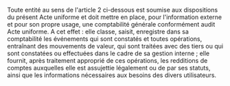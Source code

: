 Toute entité au sens de l'article 2 ci-dessous est soumise aux dispositions du présent Acte uniforme et doit mettre
en place, pour l'information externe et pour son propre usage, une comptabilité générale conformément audit Acte
uniforme.
A cet effet :
elle classe, saisit, enregistre dans sa comptabilité les événements qui sont constatés et toutes opérations,
entraînant des mouvements de valeur, qui sont traitées avec des tiers ou qui sont constatées ou effectuées
dans le cadre de sa gestion interne ;
elle fournit, après traitement approprié de ces opérations, les redditions de comptes auxquelles elle est
assujettie légalement ou de par ses statuts, ainsi que les informations nécessaires aux besoins des divers
utilisateurs.